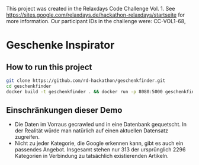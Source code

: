 This project was created in the Relaxdays Code Challenge Vol. 1. See https://sites.google.com/relaxdays.de/hackathon-relaxdays/startseite for more information. Our participant IDs in the challenge were: CC-VOL1-68,

# Geschenke Inspirator


## How to run this project
```bash
git clone https://github.com/rd-hackathon/geschenkfinder.git
cd geschenkfinder
docker build -t geschenkfinder . && docker run -p 8080:5000 geschenkfinder 
```

## Einschränkungen dieser Demo

*  Die Daten im Vorraus gecrawled und in eine Datenbank gequetscht.  In der Realität würde man natürlich auf einen aktuellen Datensatz zugreifen.
* Nicht zu jeder Kategorie, die Google erkennen kann, gibt es auch ein passendes Angebot. Insgesamt stehen nur 313 der ursprünglich 2296 Kategorien in Verbindung zu tatsächlich existierenden Artikeln.